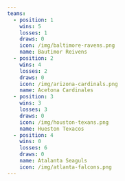 ```yaml
---
teams:
  - position: 1
    wins: 5
    losses: 1
    draws: 0
    icon: /img/baltimore-ravens.png
    name: Bautimor Reivens
  - position: 2
    wins: 4
    losses: 2
    draws: 0
    icon: /img/arizona-cardinals.png
    name: Acetona Cardinales
  - position: 3
    wins: 3
    losses: 3
    draws: 0
    icon: /img/houston-texans.png
    name: Hueston Texacos
  - position: 4
    wins: 0
    losses: 6
    draws: 0
    name: Atalanta Seaguls
    icon: /img/atlanta-falcons.png
---
```

